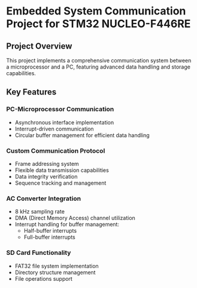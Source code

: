 # Embedded System Communication Project for STM32 NUCLEO-F446RE

## Project Overview

This project implements a comprehensive communication system between a microprocessor and a PC, featuring advanced data handling and storage capabilities.

## Key Features

### PC-Microprocessor Communication
- Asynchronous interface implementation
- Interrupt-driven communication
- Circular buffer management for efficient data handling

### Custom Communication Protocol
- Frame addressing system
- Flexible data transmission capabilities
- Data integrity verification
- Sequence tracking and management

### AC Converter Integration
- 8 kHz sampling rate
- DMA (Direct Memory Access) channel utilization
- Interrupt handling for buffer management:
  - Half-buffer interrupts
  - Full-buffer interrupts

### SD Card Functionality
- FAT32 file system implementation
- Directory structure management
- File operations support

